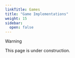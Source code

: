 ```yaml
---
linkTitle: Games
title: "Game Implementations"
weight: 15
sidebar:
  open: false
---
```


> [!WARNING]
> This page is under construction.
